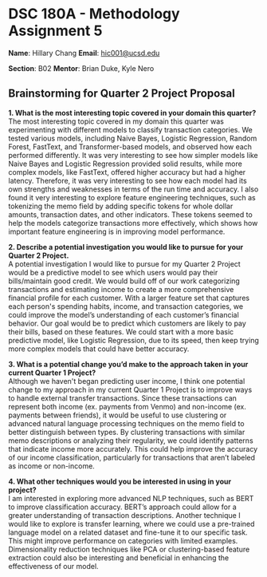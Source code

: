 # DSC 180A - Methodology Assignment 5

**Name**: Hillary Chang
**Email**: hic001@ucsd.edu

**Section**: B02
**Mentor**: Brian Duke, Kyle Nero

## Brainstorming for Quarter 2 Project Proposal

**1. What is the most interesting topic covered in your domain this quarter?**  
The most interesting topic covered in my domain this quarter was experimenting with different models to classify transaction categories. We tested various models, including Naive Bayes, Logistic Regression, Random Forest, FastText, and Transformer-based models, and observed how each performed differently. It was very interesting to see how simpler models like Naive Bayes and Logistic Regression provided solid results, while more complex models, like FastText, offered higher accuracy but had a higher latency. Therefore, it was very interesting to see how each model had its own strengths and weaknesses in terms of the run time and accuracy. I also found it very interesting to explore feature engineering techniques, such as tokenizing the memo field by adding specific tokens for whole dollar amounts, transaction dates, and other indicators. These tokens seemed to help the models categorize transactions more effectively, which shows how important feature engineering is in improving model performance.

**2. Describe a potential investigation you would like to pursue for your Quarter 2 Project.**  
A potential investigation I would like to pursue for my Quarter 2 Project would be a predictive model to see which users would pay their bills/maintain good credit. We would build off of our work categorizing transactions and estimating income to create a more comprehensive financial profile for each customer. With a larger feature set that captures each person's spending habits, income, and transaction categories, we could improve the model’s understanding of each customer’s financial behavior. Our goal would be to predict which customers are likely to pay their bills, based on these features. We could start with a more basic predictive model, like Logistic Regression, due to its speed, then keep trying more complex models that could have better accuracy.

**3. What is a potential change you’d make to the approach taken in your current Quarter 1 Project?**  
Although we haven't began predicting user income, I think one potential change to my approach in my current Quarter 1 Project is to improve ways to handle external transfer transactions. Since these transactions can represent both income (ex. payments from Venmo) and non-income (ex. payments between friends), it would be useful to use clustering or advanced natural language processing techniques on the memo field to better distinguish between types. By clustering transactions with similar memo descriptions or analyzing their regularity, we could identify patterns that indicate income more accurately. This could help improve the accuracy of our income classification, particularly for transactions that aren’t labeled as income or non-income.

**4. What other techniques would you be interested in using in your project?**  
I am interested in exploring more advanced NLP techniques, such as BERT to improve classification accuracy. BERT’s approach could allow for a greater understanding of transaction descriptions. Another technique I would like to explore is transfer learning, where we could use a pre-trained language model on a related dataset and fine-tune it to our specific task. This might improve performance on categories with limited examples. Dimensionality reduction techniques like PCA or clustering-based feature extraction could also be interesting and beneficial in enhancing the effectiveness of our model.
